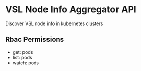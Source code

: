 # VSL Node Info Aggregator API

Discover VSL node info in kubernetes clusters

## Rbac Permissions

- get: pods
- list: pods
- watch: pods
